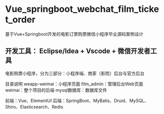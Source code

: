 # Vue_springboot_webchat_film_ticket_order
基于Vue+Springboot开发的电影订票购票微信小程序毕业源码案例设计

## 开发工具： Eclipse/Idea + Vscode + 微信开发者工具

电影购票小程序，分为三部分：小程序端、商家（影院）后台与官方后台

目录说明
weapp-weimai：小程序页面
film_admin：管理后台Web页面
weimai：整个项目的后端
mysql数据库：数据库文件

前端：Vue、ElementUI
后端：SpringBoot、MyBatis、Druid、MySQL、Shiro、Elasticsearch、Redis
